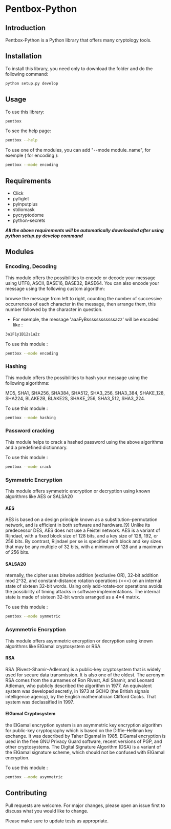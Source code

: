 # Pentbox-Python

## Introduction

Pentbox-Python is a Python library that offers many cryptology tools.

## Installation

To install this library, you need only to download the folder and do the following command: 

```bash
python setup.py develop
```

## Usage

To use this library: 

```bash
pentbox
```

To see the help page:

```bash
pentbox --help
```

To use one of the modules, you can add "--mode module_name", for exemple ( for encoding ): 

```bash
pentbox --mode encoding
```

## Requirements

- Click
- pyfiglet
- pyinputplus
- stdiomask
- pycryptodome
- python-secrets

***All the above requirements will be automatically downloaded after using python setup.py develop command*** 


## Modules

### Encoding, Decoding

This module offers the possibilities to encode or decode your message using UTF8, ASCII, BASE16, BASE32, BASE64.
You can also encode your message using the following custom algorithm:

browse the message from left to right, counting the number of successive occurrences of each character in the message,
then arrange them, this number followed by the character in question.

- For exemple, the message 'aaaFyBssssssssssssazz' will be encoded like : 

```bash
3a1F1y1B12s1a2z
```

To use this module : 

```bash
pentbox --mode encoding
```


### Hashing

This module offers the possibilities to hash your message using the following algorithms:

MD5, SHA1, SHA256, SHA384, SHA512, SHA3_256,
SHA3_384, SHAKE_128, SHA224, BLAKE2B, BLAKE2S, SHAKE_256, SHA3_512,
SHA3_224.

To use this module : 

```bash
pentbox --mode hashing
```

### Password cracking

This module helps to crack a hashed password using the above algorithms and a predefined dictionnary.

To use this module : 

```bash
pentbox --mode crack
```

### Symmetric Encryption

This module offers symmetric encryption or decryption using known algorithms like AES or SALSA20

#### AES

AES is based on a design principle known as a substitution–permutation network, 
and is efficient in both software and hardware.[9] Unlike its predecessor DES, 
AES does not use a Feistel network. AES is a variant of Rijndael, with a fixed block 
size of 128 bits, and a key size of 128, 192, or 256 bits. By contrast, Rijndael per se 
is specified with block and key sizes that may be any multiple of 32 bits, with a minimum 
of 128 and a maximum of 256 bits.

#### SALSA20

nternally, the cipher uses bitwise addition (exclusive OR), 32-bit addition mod 2^32, and constant-distance rotation operations 
(<<<) on an internal state of sixteen 32-bit words. Using only add-rotate-xor operations avoids the possibility of 
timing attacks in software implementations. The internal state is made of sixteen 32-bit words arranged as a 4×4 matrix.


To use this module : 

```bash
pentbox --mode symmetric
```

### Asymmetric Encryption

This module offers asymmetric encryption or decryption using known algorithms like ElGamal cryptosystem or RSA

#### RSA

RSA (Rivest–Shamir–Adleman) is a public-key cryptosystem that is widely used for secure data transmission. 
It is also one of the oldest. The acronym RSA comes from the surnames of Ron Rivest, Adi Shamir, 
and Leonard Adleman, who publicly described the algorithm in 1977. An equivalent system was developed secretly, 
in 1973 at GCHQ (the British signals intelligence agency), by the English mathematician Clifford Cocks. 
That system was declassified in 1997.


#### ElGamal Cryptosystem

 the ElGamal encryption system is an asymmetric key encryption algorithm for public-key cryptography 
 which is based on the Diffie–Hellman key exchange. It was described by Taher Elgamal in 1985.
 ElGamal encryption is used in the free GNU Privacy Guard software, recent versions of PGP, and other cryptosystems. 
 The Digital Signature Algorithm (DSA) is a variant of the ElGamal signature scheme, which should not be confused with ElGamal encryption.


To use this module : 

```bash
pentbox --mode asymmetric
```


## Contributing

Pull requests are welcome. For major changes, please open an issue first to discuss what you would like to change.

Please make sure to update tests as appropriate.



